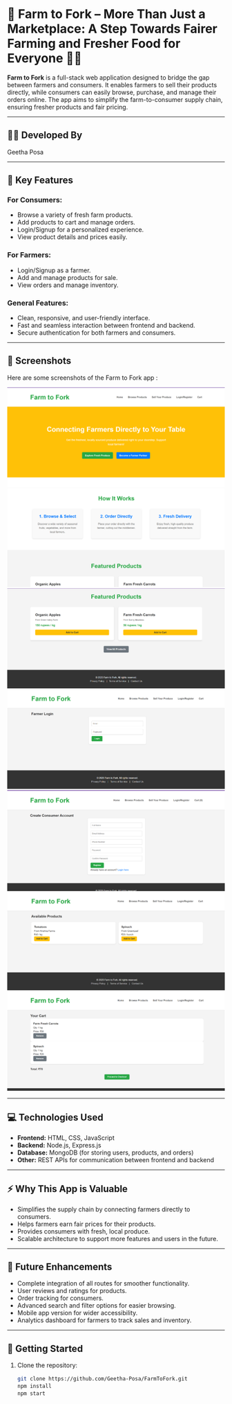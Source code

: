 # 🌱 Farm to Fork – More Than Just a Marketplace: A Step Towards Fairer Farming and Fresher Food for Everyone 🍅🌾  

**Farm to Fork** is a full-stack web application designed to bridge the gap between farmers and consumers. It enables farmers to sell their products directly, while consumers can easily browse, purchase, and manage their orders online. The app aims to simplify the farm-to-consumer supply chain, ensuring fresher products and fair pricing.  

---
## 👩‍💻 Developed By  
Geetha Posa  

---

## 🚀 Key Features  

### For Consumers:  
- Browse a variety of fresh farm products.  
- Add products to cart and manage orders.  
- Login/Signup for a personalized experience.  
- View product details and prices easily.  

### For Farmers:  
- Login/Signup as a farmer.  
- Add and manage products for sale.  
- View orders and manage inventory.  

### General Features:  
- Clean, responsive, and user-friendly interface.  
- Fast and seamless interaction between frontend and backend.  
- Secure authentication for both farmers and consumers.  

---

## 📸 Screenshots  
Here are some screenshots of the Farm to Fork app : 

![Home Page](public/home1.png)
![home page and usage](public/home2.png)
![featured products](public/home3.png)
![farmer login](public/farmerlogin.png) 
![ConsumerLogin](public/consumerlogin.png) 
![Product Page](public/products.png)  
![Cart Page](public/cart.png)  

---

## 💻 Technologies Used  
- **Frontend:** HTML, CSS, JavaScript  
- **Backend:** Node.js, Express.js  
- **Database:** MongoDB (for storing users, products, and orders)  
- **Other:** REST APIs for communication between frontend and backend  

---

## ⚡ Why This App is Valuable  
- Simplifies the supply chain by connecting farmers directly to consumers.  
- Helps farmers earn fair prices for their products.  
- Provides consumers with fresh, local produce.  
- Scalable architecture to support more features and users in the future.  

---

## 🌟 Future Enhancements  
- Complete integration of all routes for smoother functionality.  
- User reviews and ratings for products.  
- Order tracking for consumers.  
- Advanced search and filter options for easier browsing.  
- Mobile app version for wider accessibility.  
- Analytics dashboard for farmers to track sales and inventory.  

---

## 📌 Getting Started  
1. Clone the repository:  
   ```bash
   git clone https://github.com/Geetha-Posa/FarmToFork.git
   npm install
   npm start
  ```
